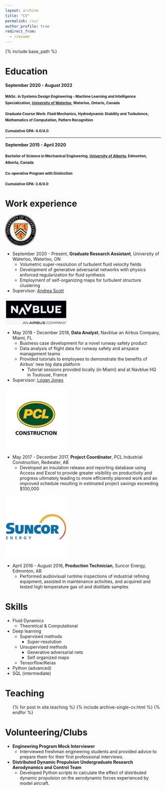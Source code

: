 ```yaml
---
layout: archive
title: "CV"
permalink: /cv/
author_profile: true
redirect_from:
  - /resume
---
```


{% include base_path %}

Education
======
**September 2020 - August 2022**

<sub> **MASc. in Systems Design Engineering - Machine Learning and Intelligence Specialization, [University of Waterloo](https://uwaterloo.ca/engineering/), Waterloo, Ontario, Canada** </sub>

<sub>**Graduate Course Work: Fluid Mechanics, Hydrodynamic Stability and Turbulence, Mathematics of Computation, Pattern Recognition**</sub>

<sub>**Cumulative GPA: 4.0/4.0**</sub>

----

**September 2015 - April 2020**

<sub>**Bachelor of Science in Mechanical Engineering, [University of Alberta](https://www.ualberta.ca/engineering/index.html), Edmonton, Alberta, Canada**</sub>

<sub>**Co-operative Program with Distinction**</sub>

<sub>**Cumulative GPA: 3.6/4.0**</sub>

Work experience
======
<img src="/images/uwaterloo.png" alt="drawing" width="100"/>

* September 2020 - Present, **Graduate Research Assistant**, University of Waterloo, Waterloo, ON
  * Volumetric super-resolution of turbulent fluid velocity fields
  * Development of generative adversarial networks with physics enforced regularization for fluid synthesis
  * Employment of self-organizing maps for turbulent structure clustering
* Supervisor: [Andrea Scott](https://uwaterloo.ca/systems-design-engineering/profile/ka3scott)

<img src="/images/navblue.png" alt="drawing" width="200"/>

* May 2018 - December 2018, **Data Analyst**, Navblue an Airbus Company, Miami, FL
  * Business case development for a novel runway safety product
  * Data analysis of flight data for runway safety and airspace management teams
  * Provided tutorials to employees to demonstrate the benefits of Airbus' new big data platform
    * Tutorial sessions provided locally (in Miami) and at Navblue HQ in Toulouse, France 
* Supervisor: [Logan Jones](https://www.linkedin.com/in/aerospacelogan/)

<img src="/images/pcl.jpg" alt="drawing" width="200"/>

* May 2017 - December 2017, **Project Coordinator**, PCL Industrial Construction, Redwater, AB
  * Developed an insulation release and reporting database using Access and Excel to provide greater visibility on productivity and progress ultimately leading to more efficiently planned work and an improved schedule resulting in estimated project savings exceeding $100,000

<img src="/images/suncor.png" alt="drawing" width="200"/>

* April 2016 - August 2016, **Production Technician**, Suncor Energy, Edmonton, AB
  * Performed audiovisual runtime inspections of industrial refining equipment, assisted in maintenance activities, and acquired and tested high temperature gas oil and distillate samples

Skills
======
* Fluid Dynamics
  * Theoretical & Computational
* Deep learning
  * Supervised methods
    * Super-resolution
  * Unsupervised methods
    * Generative adversarial nets
    * Self organized maps 
  * Tensorflow/Keras
* Python (advanced)
* SQL (intermediate)

Teaching
======
  <ul>{% for post in site.teaching %}
    {% include archive-single-cv.html %}
  {% endfor %}</ul>
  
Volunteering/Clubs
======
* **Engineering Program Mock Interviewer**
  * Interviewed freshman engineering students and provided advice to prepare them for their first professional interviews.
* **Distributed Dynamic Propulsion Undergraduate Research Aerodynamics and Control Team**
  * Developed Python scripts to calculate the effect of distributed dynamic propulsion on the aerodynamic forces experienced by model aircraft.

